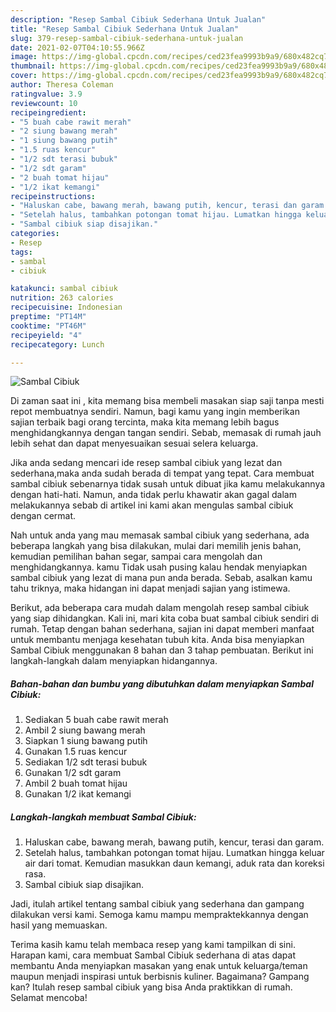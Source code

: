 ```yaml
---
description: "Resep Sambal Cibiuk Sederhana Untuk Jualan"
title: "Resep Sambal Cibiuk Sederhana Untuk Jualan"
slug: 379-resep-sambal-cibiuk-sederhana-untuk-jualan
date: 2021-02-07T04:10:55.966Z
image: https://img-global.cpcdn.com/recipes/ced23fea9993b9a9/680x482cq70/sambal-cibiuk-foto-resep-utama.jpg
thumbnail: https://img-global.cpcdn.com/recipes/ced23fea9993b9a9/680x482cq70/sambal-cibiuk-foto-resep-utama.jpg
cover: https://img-global.cpcdn.com/recipes/ced23fea9993b9a9/680x482cq70/sambal-cibiuk-foto-resep-utama.jpg
author: Theresa Coleman
ratingvalue: 3.9
reviewcount: 10
recipeingredient:
- "5 buah cabe rawit merah"
- "2 siung bawang merah"
- "1 siung bawang putih"
- "1.5 ruas kencur"
- "1/2 sdt terasi bubuk"
- "1/2 sdt garam"
- "2 buah tomat hijau"
- "1/2 ikat kemangi"
recipeinstructions:
- "Haluskan cabe, bawang merah, bawang putih, kencur, terasi dan garam."
- "Setelah halus, tambahkan potongan tomat hijau. Lumatkan hingga keluar air dari tomat. Kemudian masukkan daun kemangi, aduk rata dan koreksi rasa."
- "Sambal cibiuk siap disajikan."
categories:
- Resep
tags:
- sambal
- cibiuk

katakunci: sambal cibiuk 
nutrition: 263 calories
recipecuisine: Indonesian
preptime: "PT14M"
cooktime: "PT46M"
recipeyield: "4"
recipecategory: Lunch

---
```



![Sambal Cibiuk](https://img-global.cpcdn.com/recipes/ced23fea9993b9a9/680x482cq70/sambal-cibiuk-foto-resep-utama.jpg)

Di zaman  saat ini , kita memang bisa membeli masakan siap saji tanpa mesti repot membuatnya sendiri. Namun, bagi kamu yang ingin memberikan sajian terbaik bagi orang tercinta, maka kita memang lebih bagus menghidangkannya dengan tangan sendiri. Sebab, memasak di rumah jauh lebih sehat dan dapat menyesuaikan sesuai selera keluarga.

Jika anda sedang mencari ide resep sambal cibiuk yang lezat dan sederhana,maka anda sudah berada di tempat yang tepat. Cara membuat sambal cibiuk  sebenarnya tidak susah untuk dibuat jika kamu melakukannya dengan hati-hati. Namun, anda tidak perlu khawatir akan gagal dalam melakukannya 
sebab di artikel ini kami akan mengulas sambal cibiuk dengan cermat.  



Nah untuk anda yang mau memasak sambal cibiuk yang sederhana, ada beberapa langkah yang bisa dilakukan, mulai dari memilih jenis bahan, kemudian pemilihan bahan segar, sampai cara mengolah dan menghidangkannya. kamu Tidak usah pusing kalau hendak menyiapkan sambal cibiuk yang lezat di mana pun anda berada. Sebab, asalkan kamu  tahu triknya, maka hidangan ini dapat menjadi sajian yang istimewa.

Berikut, ada beberapa cara mudah dalam mengolah resep sambal cibiuk yang siap dihidangkan. Kali ini, mari kita coba buat sambal cibiuk sendiri di rumah. Tetap dengan bahan sederhana, sajian ini dapat memberi manfaat untuk membantu menjaga kesehatan tubuh kita. Anda bisa menyiapkan Sambal Cibiuk menggunakan 8 bahan dan 3 tahap pembuatan. Berikut ini langkah-langkah dalam menyiapkan hidangannya.

<!--inarticleads1-->

##### Bahan-bahan dan bumbu yang dibutuhkan dalam menyiapkan Sambal Cibiuk:

1. Sediakan 5 buah cabe rawit merah
1. Ambil 2 siung bawang merah
1. Siapkan 1 siung bawang putih
1. Gunakan 1.5 ruas kencur
1. Sediakan 1/2 sdt terasi bubuk
1. Gunakan 1/2 sdt garam
1. Ambil 2 buah tomat hijau
1. Gunakan 1/2 ikat kemangi




<!--inarticleads2-->

##### Langkah-langkah membuat Sambal Cibiuk:

1. Haluskan cabe, bawang merah, bawang putih, kencur, terasi dan garam.
1. Setelah halus, tambahkan potongan tomat hijau. Lumatkan hingga keluar air dari tomat. Kemudian masukkan daun kemangi, aduk rata dan koreksi rasa.
1. Sambal cibiuk siap disajikan.




Jadi, itulah artikel tentang  sambal cibiuk  yang sederhana dan gampang dilakukan versi kami. Semoga kamu mampu mempraktekkannya dengan hasil yang memuaskan. 

Terima kasih kamu telah membaca resep yang kami tampilkan di sini. Harapan kami, cara membuat  Sambal Cibiuk sederhana di atas dapat membantu Anda menyiapkan masakan yang enak untuk keluarga/teman maupun menjadi inspirasi untuk berbisnis kuliner. Bagaimana? Gampang kan? Itulah resep sambal cibiuk yang bisa Anda praktikkan di rumah. Selamat mencoba!

